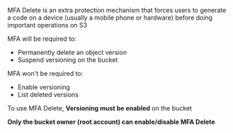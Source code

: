 MFA Delete is an extra protection mechanism that forces users to generate a code on a device (usually a mobile phone or hardware) before doing important operations on S3

MFA will be required to:
- Permanently delete an object version
- Suspend versioning on the bucket

MFA won't be required to:
- Enable versioning
- List deleted versions

To use MFA Delete, **Versioning must be enabled** on the bucket

**Only the bucket owner (root account) can enable/disable MFA Delete**